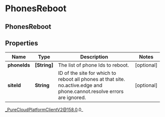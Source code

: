 # PhonesReboot

## PhonesReboot

## Properties

|Name | Type | Description | Notes|
|------------ | ------------- | ------------- | -------------|
| **phoneIds** | **[String]** | The list of phone Ids to reboot. | [optional] |
| **siteId** | **String** | ID of the site for which to reboot all phones at that site. no.active.edge and phone.cannot.resolve errors are ignored. | [optional] |



_PureCloudPlatformClientV2@158.0.0_
